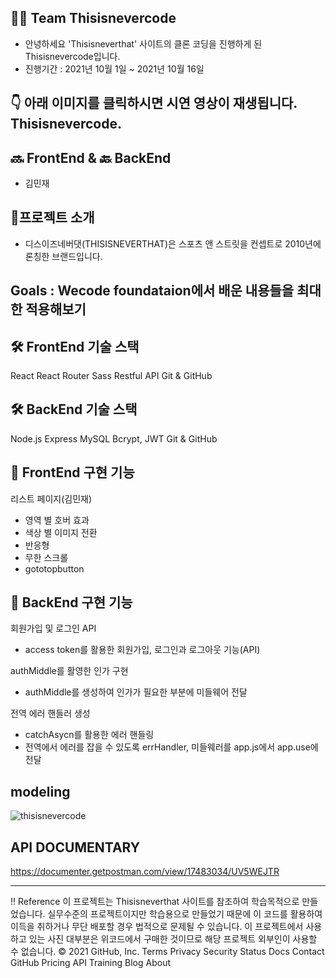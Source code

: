 ## 👨‍💻 Team Thisisnevercode

- 안녕하세요 'Thisisneverthat' 사이트의 클론 코딩을 진행하게 된 Thisisnevercode입니다.
- 진행기간 : 2021년 10월 1일 ~ 2021년 10월 16일

## 👇 아래 이미지를 클릭하시면 시연 영상이 재생됩니다. Thisisnevercode.

## 🔜 FrontEnd & 🔙 BackEnd

- 김민재

## 🌟프로젝트 소개

- 디스이즈네버댓(THISISNEVERTHAT)은 스포츠 앤 스트릿을 컨셉트로 2010년에 론칭한 브랜드입니다. 

## Goals : Wecode foundataion에서 배운 내용들을 최대한 적용해보기

## 🛠 FrontEnd 기술 스택
React
React Router
Sass
Restful API
Git & GitHub

## 🛠 BackEnd 기술 스택
Node.js
Express
MySQL
Bcrypt, JWT
Git & GitHub

## 🌈 FrontEnd 구현 기능


리스트 페이지(김민재)
- 영역 별 호버 효과
- 색상 별 이미지 전환
- 반응형
- 무한 스크롤
- gototopbutton 


## 🌈 BackEnd 구현 기능

회원가입 및 로그인 API 
- access token를 활용한 회원가입, 로그인과 로그아웃 기능(API)

authMiddle를 활영한 인가 구현
- authMiddle를 생성하여 인가가 필요한 부분에 미들웨어 전달

전역 에러 핸들러 생성
- catchAsycn를 활용한 에러 핸들링
- 전역에서 에러를 잡을 수 있도록 errHandler, 미들웨러를 app.js에서 app.use에 전달

## modeling
![thisisnevercode](https://user-images.githubusercontent.com/81890292/137630227-ce64a667-bb65-4a43-8b04-dba5f07a4f87.png)

## API DOCUMENTARY
https://documenter.getpostman.com/view/17483034/UV5WEJTR

---

‼️ Reference
이 프로젝트는 Thisisneverthat 사이트를 참조하여 학습목적으로 만들었습니다.
실무수준의 프로젝트이지만 학습용으로 만들었기 때문에 이 코드를 활용하여 이득을 취하거나 무단 배포할 경우 법적으로 문제될 수 있습니다.
이 프로젝트에서 사용하고 있는 사진 대부분은 위코드에서 구매한 것이므로 해당 프로젝트 외부인이 사용할 수 없습니다.
© 2021 GitHub, Inc.
Terms
Privacy
Security
Status
Docs
Contact GitHub
Pricing
API
Training
Blog
About
